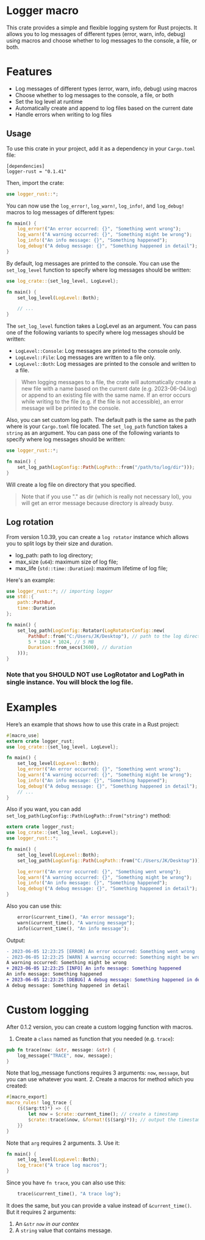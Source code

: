 # Logger macro
This crate provides a simple and flexible logging system for Rust projects. It allows you to log messages of different types (error, warn, info, debug) using macros and choose whether to log messages to the console, a file, or both.

# Features
- Log messages of different types (error, warn, info, debug) using macros
- Choose whether to log messages to the console, a file, or both
- Set the log level at runtime
- Automatically create and append to log files based on the current date
- Handle errors when writing to log files

## Usage
To use this crate in your project, add it as a dependency in your `Cargo.toml` file:

```env
[dependencies]
logger-rust = "0.1.41"
```
Then, import the crate:
```rust
use logger_rust::*;
```
You can now use the `log_error!`, `log_warn!`, `log_info!`, and `log_debug!` macros to log messages of different types:
```rust
fn main() {
    log_error!("An error occurred: {}", "Something went wrong");
    log_warn!("A warning occurred: {}", "Something might be wrong");
    log_info!("An info message: {}", "Something happened");
    log_debug!("A debug message: {}", "Something happened in detail");
}
```
By default, log messages are printed to the console. You can use the `set_log_level` function to specify where log messages should be written:
```rust
use log_crate::{set_log_level, LogLevel};

fn main() {
    set_log_level(LogLevel::Both);

    // ...
}
```

The `set_log_level` function takes a LogLevel as an argument. You can pass one of the following variants to specify where log messages should be written:

- `LogLevel::Console`: Log messages are printed to the console only.
- `LogLevel::File`: Log messages are written to a file only.
- `LogLevel::Both`: Log messages are printed to the console and written to a file.
> When logging messages to a file, the crate will automatically create a new file with a name based on the current date (e.g. 2023-06-04.log) or append to an existing file with the same name. If an error occurs while writing to the file (e.g. if the file is not accessible), an error message will be printed to the console.

Also, you can set custom log path. The default path is the same as the path where is your `Cargo.toml` file located.
The `set_log_path` function takes a `string` as an argument. You can pass one of the following variants to specify where log messages should be written:
```rust
use logger_rust::*;

fn main() {
    set_log_path(LogConfig::Path(LogPath::from("/path/to/log/dir")));
}
```
Will create a log file on directory that you specified.
> Note that if you use "." as dir (which is really not necessary lol), you will get an error message because directory is already busy.

## Log rotation
From version 1.0.39, you can create a `log rotator` instance which allows you to split logs by their size and duration.
- log_path: path to log directory;
- max_size (`u64`): maximum size of log file;
- max_life (`std::time::Duration`): maximum lifetime of log file;

Here's an example:
```rust
use logger_rust::*; // importing logger
use std::{
    path::PathBuf,
    time::Duration
};

fn main() {
    set_log_path(LogConfig::Rotator(LogRotatorConfig::new(
        PathBuf::from("C:/Users/JK/Desktop"), // path to the log directory
        5 * 1024 * 1024, // 5 MB
        Duration::from_secs(3600), // duration
    )));
}
```
### Note that you **SHOULD NOT** use LogRotator and LogPath in single instance. You will block the log file.

# Examples
Here’s an example that shows how to use this crate in a Rust project:
```rust
#[macro_use]
extern crate logger_rust;
use log_crate::{set_log_level, LogLevel};

fn main() {
    set_log_level(LogLevel::Both);
    log_error!("An error occurred: {}", "Something went wrong");
    log_warn!("A warning occurred: {}", "Something might be wrong");
    log_info!("An info message: {}", "Something happened");
    log_debug!("A debug message: {}", "Something happened in detail");
    // ...
}
```
Also if you want, you can add `set_log_path(LogConfig::Path(LogPath::From("string")` method:
```rust
extern crate logger_rust;
use log_crate::{set_log_level, LogLevel};
use logger_rust::*;

fn main() {
    set_log_level(LogLevel::Both);
    set_log_path(LogConfig::Path(LogPath::from("C:/Users/JK/Desktop"))); // will output logs on desktop

    log_error!("An error occurred: {}", "Something went wrong");
    log_warn!("A warning occurred: {}", "Something might be wrong");
    log_info!("An info message: {}", "Something happened");
    log_debug!("A debug message: {}", "Something happened in detail");
}
```
Also you can use this:
```rust
    error(&current_time(), "An error message");
    warn(&current_time(), "A warning message");
    info(&current_time(), "An info message");
```
Output:
```diff
- 2023-06-05 12:23:25 [ERROR] An error occurred: Something went wrong
- 2023-06-05 12:23:25 [WARN] A warning occurred: Something might be wrong
A warning occurred: Something might be wrong
+ 2023-06-05 12:23:25 [INFO] An info message: Something happened
An info message: Something happened
+ 2023-06-05 12:23:25 [DEBUG] A debug message: Something happened in detail
A debug message: Something happened in detail
```

# Custom logging
After 0.1.2 version, you can create a custom logging function with macros.
1. Create a `class` named as function that you needed (e.g. `trace`):
```rust
pub fn trace(now: &str, message: &str) {
    log_message("TRACE", now, message);
}
```
Note that log_message functions requires 3 arguments: `now`, `message`, but you can use whatever you want.
2. Create a macros for method which you created:
```rust
#[macro_export]
macro_rules! log_trace {
    ($($arg:tt)*) => {{
        let now = $crate::current_time(); // create a timestamp
        $crate::trace(&now, &format!($($arg)*)); // output the timestamp with message
    }}
}
```
Note that `arg` requires 2 arguments.
3. Use it:
```rust
fn main() {
    set_log_level(LogLevel::Both);
    log_trace!("A trace log macros");
}
```
Since you have `fn trace`, you can also use this:
```rust
    trace(&current_time(), "A trace log");
```
It does the same, but you can provide a value instead of `&current_time()`. But it requires 2 arguments:
1. An `&str` *`now` in our contex*
2. A `string` value that contains message.